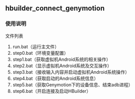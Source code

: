 
## hbuilder_connect_genymotion ##

### 使用说明 ###

文件列表

1. run.bat（运行主文件）
2. step0.bat（环境变量配置）
3. step1.bat（获取虚拟机Android系统的相关操作）
4. step2.bat（显示虚拟机Android系统及交互操作）
5. step3.bat（接收输入内容并启动虚拟机Android系统操作）
6. step4.bat（获取启动的Android系统信息）
7. step5.bat（获取Genymotion下的设备信息、结束adb进程）
8. step6.bat（开启连接及启动HBuilder）

